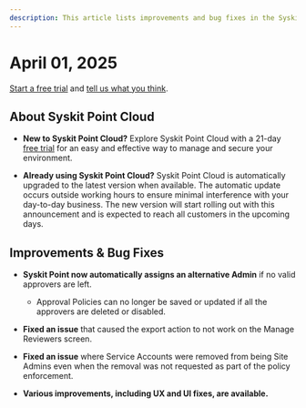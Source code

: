 ```yaml
---
description: This article lists improvements and bug fixes in the Syskit Point Cloud version 2025.2.87.1
---
```


# April 01, 2025

[Start a free trial](https://www.syskit.com/products/point/free-trial/) and [tell us what you think](https://www.syskit.com/company/contact-us/).

## About Syskit Point Cloud

* **New to Syskit Point Cloud?** Explore Syskit Point Cloud with a 21-day [free trial](https://www.syskit.com/products/point/free-trial/) for an easy and effective way to manage and secure your environment.

* **Already using Syskit Point Cloud?** Syskit Point Cloud is automatically upgraded to the latest version when available. The automatic update occurs outside working hours to ensure minimal interference with your day-to-day business. The new version will start rolling out with this announcement and is expected to reach all customers in the upcoming days.


## Improvements & Bug Fixes 

* **Syskit Point now automatically assigns an alternative Admin** if no valid approvers are left.
  * Approval Policies can no longer be saved or updated if all the approvers are deleted or disabled. 

* **Fixed an issue** that caused the export action to not work on the Manage Reviewers screen. 

* **Fixed an issue** where Service Accounts were removed from being Site Admins even when the removal was not requested as part of the policy enforcement. 

* **Various improvements, including UX and UI fixes, are available.**